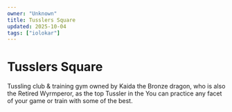 ```yaml
---
owner: "Unknown"
title: Tusslers Square
updated: 2025-10-04
tags: ["iolokar"]
---
```


# Tusslers Square

Tussling club & training gym owned by Kaida the Bronze dragon, who is also the Retired Wyrmperor, as the top Tussler in the   You can practice any facet of your game or train with some of the best.
